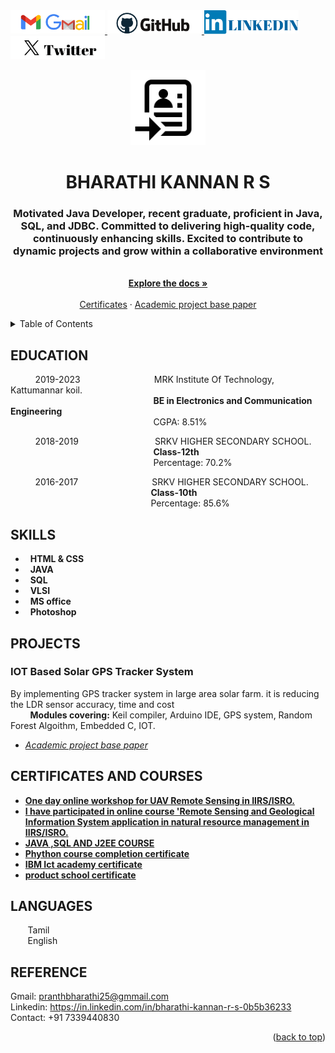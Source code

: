 
<a href="mailto:prasanthbharathi25@gmail.com" rel="nofollow">
<img alt="Gmail.png" src="https://github.com/bharathikannan25/Images/blob/main/Gmail.png" data-hpc="true" class="Box-sc-g0xbh4-0 kzRgrI" rect xmlns="http://www.w3.org/2000/svg" width="151" height="38" fill="#555"/>



  <a href="https://github.com/bharathikannan25" rel="nofollow">
<img alt="GitHub.png" src="https://github.com/bharathikannan25/Images/blob/main/GitHub.png" data-hpc="true" class="Box-sc-g0xbh4-0 kzRgrI" rect xmlns="http://www.w3.org/2000/svg" width="151" height="38" fill="#555"/>

<a href="https://in.linkedin.com/in/bharathi-kannan-r-s-0b5b36233" rel="nofollow">
<img alt="LinkedIn.png" src="https://github.com/Arunprasath2002/png_jpg_svg/blob/main/LinkedIn.png?raw=true" data-hpc="true" class="Box-sc-g0xbh4-0 kzRgrI" rect xmlns="http://www.w3.org/2000/svg" width="151" height="38" fill="#555"/>

<a href="https://twitter.com/Prasap2" rel="nofollow">
<img alt="colab.png" src="https://github.com/bharathikannan25/Images/blob/main/Adobe_Express_20230824_1048510_1.png" data-hpc="true" class="Box-sc-g0xbh4-0 kzRgrI" rect xmlns="http://www.w3.org/2000/svg" width="151" height="38" fill="#555"/>
  
<br />
<p id="p1">
<div align="center">
   <a href="https://github.com/bharathikannan25/RESUME/blob/main/Bharathi%20kannan%20R%20S.pdf" rel="nofollow">
<img alt="pngwing.com (31).png" src="https://github.com/Arunprasath2002/png_jpg_svg/blob/main/pngwing.com%20(31).png?raw=true" data-hpc="true" class="Box-sc-g0xbh4-0 kzRgrI" alt="Logo" width="120" height="120">
  </a>

  
  <h1 align="center">BHARATHI KANNAN R S</h1>

  <p align="center">
<h3>Motivated Java Developer, recent graduate, proficient in Java,
SQL, and JDBC. Committed to delivering high-quality code,
continuously enhancing skills. Excited to contribute to dynamic
projects and grow within a collaborative environment</h3>
    <br />
    <a href="https://github.com/bharathikannan25/RESUME/tree/main/Certifications%20and%20Documents"><strong>Explore the docs »</strong></a>
    <br />
    <br />
    <a href="https://github.com/bharathikannan25/RESUME/tree/main/Certifications%20and%20Documents/Certifications">Certificates</a>
    ·
    <a href="https://github.com/bharathikannan25/RESUME/tree/main/Certifications%20and%20Documents/Project%20base%20paper">Academic project base paper</a>
  </p>
</div>

<details>
  <summary>Table of Contents</summary>
  <ol>
    <li><a href="#EDUCATION">EDUCATION</a></li>
    <li><a href="#SKILLS">SKILLS</a></li>
    <li><a href="#PROJECTS">PROJECTS</a></li>
    <li><a href="#CERTIFICATES AND COURSE">CERTIFICATIONS AND COURSE</a>
     
    </li>
    <li><a href="#LANGUAGES">LANGUAGES</a></li>
    <li><a href="#REFERENCE">REFERENCE</a></li>
   </ol>
</details>

## EDUCATION


&nbsp; &nbsp; &nbsp; &nbsp; &nbsp; 2019-2023&nbsp; &nbsp; &nbsp; &nbsp;  &nbsp; &nbsp;&nbsp; &nbsp; &nbsp;&nbsp; &nbsp; &nbsp; &nbsp;&nbsp; &nbsp; &nbsp; &nbsp;MRK Institute Of Technology, Kattumannar koil.<br>
&nbsp;&nbsp;&nbsp;&nbsp;&nbsp;&nbsp;&nbsp;&nbsp;&nbsp;&nbsp;&nbsp;&nbsp;&nbsp;&nbsp;&nbsp;&nbsp;&nbsp;&nbsp;&nbsp;&nbsp;&nbsp;&nbsp;&nbsp;&nbsp;&nbsp;&nbsp;&nbsp;&nbsp;&nbsp;&nbsp;&nbsp;&nbsp;&nbsp;&nbsp;&nbsp;&nbsp;&nbsp;&nbsp;&nbsp;&nbsp;&nbsp;&nbsp;&nbsp;&nbsp;&nbsp;&nbsp;&nbsp;&nbsp;&nbsp;&nbsp;&nbsp;&nbsp;&nbsp;&nbsp;&nbsp;&nbsp;&nbsp;&nbsp;**BE in Electronics and Communication Engineering**<br>
&nbsp;&nbsp;&nbsp;&nbsp;&nbsp;&nbsp;&nbsp;&nbsp;&nbsp;&nbsp;&nbsp;&nbsp;&nbsp;&nbsp;&nbsp;&nbsp;&nbsp;&nbsp;&nbsp;&nbsp;&nbsp;&nbsp;&nbsp;&nbsp;&nbsp;&nbsp;&nbsp;&nbsp;&nbsp;&nbsp;&nbsp;&nbsp;&nbsp;&nbsp;&nbsp;&nbsp;&nbsp;&nbsp;&nbsp;&nbsp;&nbsp;&nbsp;&nbsp;&nbsp;&nbsp;&nbsp;&nbsp;&nbsp;&nbsp;&nbsp;&nbsp;&nbsp;&nbsp;&nbsp;&nbsp;&nbsp;&nbsp;&nbsp;CGPA:&nbsp;8.51%<br>

&nbsp; &nbsp; &nbsp; &nbsp; &nbsp; 2018-2019&nbsp; &nbsp; &nbsp; &nbsp;  &nbsp; &nbsp;&nbsp; &nbsp; &nbsp;&nbsp; &nbsp; &nbsp; &nbsp;&nbsp; &nbsp;&nbsp; &nbsp; &nbsp;SRKV HIGHER SECONDARY SCHOOL.<br>
&nbsp;&nbsp;&nbsp;&nbsp;&nbsp;&nbsp;&nbsp;&nbsp;&nbsp;&nbsp;&nbsp;&nbsp;&nbsp;&nbsp;&nbsp;&nbsp;&nbsp;&nbsp;&nbsp;&nbsp;&nbsp;&nbsp;&nbsp;&nbsp;&nbsp;&nbsp;&nbsp;&nbsp;&nbsp;&nbsp;&nbsp;&nbsp;&nbsp;&nbsp;&nbsp;&nbsp;&nbsp;&nbsp;&nbsp;&nbsp;&nbsp;&nbsp;&nbsp;&nbsp;&nbsp;&nbsp;&nbsp;&nbsp;&nbsp;&nbsp;&nbsp;&nbsp;&nbsp;&nbsp;&nbsp;&nbsp;&nbsp;&nbsp;**Class-12th**<br>
&nbsp;&nbsp;&nbsp;&nbsp;&nbsp;&nbsp;&nbsp;&nbsp;&nbsp;&nbsp;&nbsp;&nbsp;&nbsp;&nbsp;&nbsp;&nbsp;&nbsp;&nbsp;&nbsp;&nbsp;&nbsp;&nbsp;&nbsp;&nbsp;&nbsp;&nbsp;&nbsp;&nbsp;&nbsp;&nbsp;&nbsp;&nbsp;&nbsp;&nbsp;&nbsp;&nbsp;&nbsp;&nbsp;&nbsp;&nbsp;&nbsp;&nbsp;&nbsp;&nbsp;&nbsp;&nbsp;&nbsp;&nbsp;&nbsp;&nbsp;&nbsp;&nbsp;&nbsp;&nbsp;&nbsp;&nbsp;&nbsp;&nbsp;Percentage:&nbsp;70.2%<br>

&nbsp; &nbsp; &nbsp; &nbsp; &nbsp;&nbsp;2016-2017&nbsp; &nbsp; &nbsp; &nbsp;  &nbsp; &nbsp;&nbsp; &nbsp; &nbsp;&nbsp; &nbsp; &nbsp; &nbsp;&nbsp; &nbsp; &nbsp; &nbsp;SRKV HIGHER SECONDARY SCHOOL.<br>
&nbsp;&nbsp;&nbsp;&nbsp;&nbsp;&nbsp;&nbsp;&nbsp;&nbsp;&nbsp;&nbsp;&nbsp;&nbsp;&nbsp;&nbsp;&nbsp;&nbsp;&nbsp;&nbsp;&nbsp;&nbsp;&nbsp;&nbsp;&nbsp;&nbsp;&nbsp;&nbsp;&nbsp;&nbsp;&nbsp;&nbsp;&nbsp;&nbsp;&nbsp;&nbsp;&nbsp;&nbsp;&nbsp;&nbsp;&nbsp;&nbsp;&nbsp;&nbsp;&nbsp;&nbsp;&nbsp;&nbsp;&nbsp;&nbsp;&nbsp;&nbsp;&nbsp;&nbsp;&nbsp;&nbsp;&nbsp;&nbsp;**Class-10th**<br>
&nbsp;&nbsp;&nbsp;&nbsp;&nbsp;&nbsp;&nbsp;&nbsp;&nbsp;&nbsp;&nbsp;&nbsp;&nbsp;&nbsp;&nbsp;&nbsp;&nbsp;&nbsp;&nbsp;&nbsp;&nbsp;&nbsp;&nbsp;&nbsp;&nbsp;&nbsp;&nbsp;&nbsp;&nbsp;&nbsp;&nbsp;&nbsp;&nbsp;&nbsp;&nbsp;&nbsp;&nbsp;&nbsp;&nbsp;&nbsp;&nbsp;&nbsp;&nbsp;&nbsp;&nbsp;&nbsp;&nbsp;&nbsp;&nbsp;&nbsp;&nbsp;&nbsp;&nbsp;&nbsp;&nbsp;&nbsp;&nbsp;Percentage:&nbsp;85.6%<br>


## SKILLS
* &nbsp;&nbsp;**HTML & CSS**<br>
* &nbsp;&nbsp;**JAVA**<br>
* &nbsp;&nbsp;**SQL**<br>
* &nbsp;&nbsp;**VLSI**<br>
* &nbsp;&nbsp;**MS office**<br>
* &nbsp;&nbsp;**Photoshop**<br>



## PROJECTS
### IOT Based Solar GPS Tracker System<br> 
By implementing GPS tracker system in large area solar farm. it is reducing the LDR sensor accuracy, time and cost<br>
&nbsp;&nbsp;&nbsp;&nbsp;&nbsp;&nbsp;&nbsp;&nbsp;**Modules covering:**&nbsp;Keil compiler, Arduino IDE, GPS system, Random Forest Algoithm, Embedded C, IOT.

* *[Academic project base paper](https://github.com/bharathikannan25/RESUME/blob/main/Certifications%20and%20Documents/Project%20base%20paper/GPSBasedPortableDual-AxisSolarTrackingSystemUsingAstronomicalEquation.pdf)*


## CERTIFICATES AND COURSES
* **[One day online workshop for UAV Remote Sensing in IIRS/ISRO.](https://github.com/bharathikannan25/RESUME/blob/main/Certifications%20and%20Documents/Certifications/Remote%20sensing.pdf)**
* **[I have participated in online course 'Remote Sensing and Geological Information System application in natural resource management in IIRS/ISRO.](https://github.com/bharathikannan25/RESUME/blob/main/Certifications%20and%20Documents/Certifications/RS%20%26%20GIS%20Applications%20in%20Natural%20Resource%20Management.pdf)**
* **[JAVA ,SQL AND J2EE COURSE](https://github.com/bharathikannan25/RESUME/blob/main/Certifications%20and%20Documents/Certifications/Capture%202023-12-09%2020.36.49.jpg)**
* **[Phython course completion certificate](https://github.com/bharathikannan25/RESUME/blob/main/Certifications%20and%20Documents/Certifications/Python.png)**
* **[IBM Ict academy certificate](https://github.com/bharathikannan25/RESUME/blob/main/Certifications%20and%20Documents/Certifications/BHARATHI%20KANNAN%20R%20S%20Certificate%20_%20ICT%20Academy.pdf)**
* **[product school certificate](https://github.com/bharathikannan25/RESUME/blob/main/Certifications%20and%20Documents/Certifications/certificate-of-completion-for-product-masterclass-how-to-build-digital-products%20(1).pdf)**


## LANGUAGES
&nbsp;&nbsp;&nbsp;&nbsp;&nbsp;&nbsp;&nbsp;Tamil <br>
&nbsp;&nbsp;&nbsp;&nbsp;&nbsp;&nbsp;&nbsp;English

## REFERENCE
Gmail:&nbsp;<pranthbharathi25@gmmail.com><br>
Linkedin:&nbsp;<https://in.linkedin.com/in/bharathi-kannan-r-s-0b5b36233><br>
Contact:&nbsp;+91 7339440830

<p align="right">(<a href="#readme-top">back to top</a>)</p>

